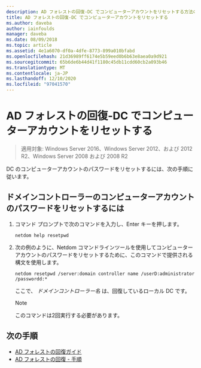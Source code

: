```yaml
---
description: AD フォレストの回復-DC でコンピューターアカウントをリセットする方法の詳細について説明します。
title: AD フォレストの回復-DC でコンピューターアカウントをリセットする
ms.author: daveba
author: iainfoulds
manager: daveba
ms.date: 08/09/2018
ms.topic: article
ms.assetid: 4e1a6070-df0a-4dfe-8773-899a010bfabd
ms.openlocfilehash: 21d36989ff6174e5b59eed0b6b63e8aea0a9d921
ms.sourcegitcommit: 65b6de6b44d41f1180c45db11cdd60cb2a093b46
ms.translationtype: MT
ms.contentlocale: ja-JP
ms.lasthandoff: 12/10/2020
ms.locfileid: "97041570"
---
```

# <a name="ad-forest-recovery---resetting-the-computer-account-on-the-dc"></a>AD フォレストの回復-DC でコンピューターアカウントをリセットする

>適用対象: Windows Server 2016、Windows Server 2012、および 2012 R2、Windows Server 2008 および 2008 R2

 DC のコンピューターアカウントのパスワードをリセットするには、次の手順に従います。

## <a name="to-reset-the-computer-account-password-of-the-domain-controller"></a>ドメインコントローラーのコンピューターアカウントのパスワードをリセットするには

1. コマンド プロンプトで次のコマンドを入力し、Enter キーを押します。

   ```
   netdom help resetpwd
   ```

2. 次の例のように、Netdom コマンドラインツールを使用してコンピューターアカウントのパスワードをリセットするために、このコマンドで提供される構文を使用します。

   ```
   netdom resetpwd /server:domain controller name /userD:administrator /passwordd:*
   ```

    ここで、 *ドメインコントローラー名* は、回復しているローカル DC です。

   > [!NOTE]
   > このコマンドは2回実行する必要があります。

## <a name="next-steps"></a>次の手順

- [AD フォレストの回復ガイド](AD-Forest-Recovery-Guide.md)
- [AD フォレストの回復 - 手順](AD-Forest-Recovery-Procedures.md)
